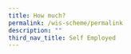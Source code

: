 ```yaml
---
title: How much?
permalink: /wis-scheme/permalink
description: ""
third_nav_title: Self Employed
---
```


